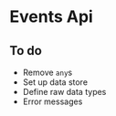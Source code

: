 # Events Api

## To do

- Remove `any`s
- Set up data store
- Define raw data types
- Error messages
